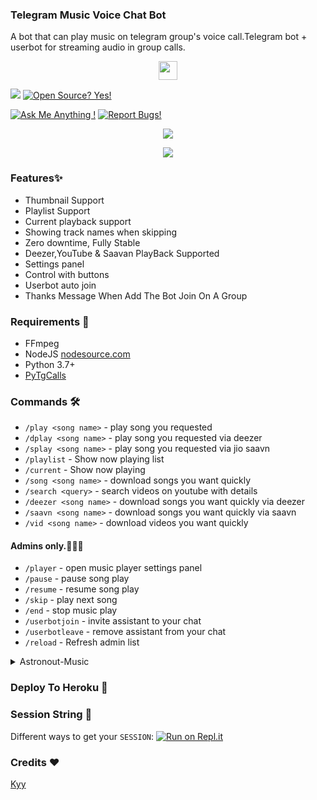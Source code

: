 ### Telegram Music Voice Chat Bot

A bot that can play music on telegram group's voice call.Telegram bot + userbot for streaming audio in group calls.

<p align="center">
  <a href="https://github.com/Rifkiarisman/Astronout-Music">
     <img height="30px" src="https://img.shields.io/badge/Astronout%20Music%20Bot-black?style=for-the-badge&logo=github">




  </a>  
</p>

<a href="https://telegram.dog/GroupMusicPlaybot"><img src="https://img.shields.io/badge/Telegram-Bot-blue.svg?logo=telegram"></a>
[![Open Source? Yes!](https://badgen.net/badge/Open%20Source%20%3F/Yes/yellow?icon=github)](https://github.com/TG-Musics/Telegram_VC_BOt)

[![Ask Me Anything !](https://img.shields.io/badge/🤔%20Ask%20me-anything-1abc9c.svg)](https://t.me/sokapgblg)
[![Report Bugs!](https://badgen.net/badge/🐞%20Report%20/Bugs/red)](https://t.me/sokapgblg)



<p align="center">
<a href="https://github.com/Rifkiarisman/Astronout-Music/commits/"> <img src="https://img.shields.io/github/last-commit/Rifkiarisman/Astronout-Music?color=white&logo=github&logoColor=dark&style=for-the-badge" /></a>
</p>

<p align="center">
  <img src="https://telegra.ph/file/d0dfff886fc90bbde5833.jpg">
</p>

### Features✨

- Thumbnail Support
- Playlist Support
- Current playback support
- Showing track names when skipping
- Zero downtime, Fully Stable
- Deezer,YouTube & Saavan PlayBack Supported
- Settings panel
- Control with buttons
- Userbot auto join
- Thanks Message When Add The Bot Join On A Group

<h3>Requirements 📝</h3>

- FFmpeg
- NodeJS [nodesource.com](https://nodesource.com/)
- Python 3.7+
- [PyTgCalls](https://github.com/pytgcalls/pytgcalls)

### Commands 🛠
- `/play <song name>` - play song you requested
- `/dplay <song name>` - play song you requested via deezer
- `/splay <song name>` - play song you requested via jio saavn
- `/playlist` - Show now playing list
- `/current` - Show now playing
- `/song <song name>` - download songs you want quickly
- `/search <query>` - search videos on youtube with details
- `/deezer <song name>` - download songs you want quickly via deezer
- `/saavn <song name>` - download songs you want quickly via saavn
- `/vid <song name>` - download videos you want quickly

#### Admins only.👮🏻‍♂️
- `/player` - open music player settings panel
- `/pause` - pause song play
- `/resume` - resume song play
- `/skip` - play next song
- `/end` - stop music play
- `/userbotjoin` - invite assistant to your chat
- `/userbotleave` - remove assistant from your chat
- `/reload` - Refresh admin list

<details>
  <summary>Astronout-Music</summary>

```
Please fork this repository don't import code
Made with Python3
(C) @Astronout-Music
Copyright permission under GNU General Public License v3.0
License -> https://github.com/Rifkiarisman/Astronout-Music/blob/main/LICENSE
```
</details>

### Deploy To Heroku 📡</h4>

<p align="left">
  <a href="[![Deploy](https://www.herokucdn.com/deploy/button.svg)](https://heroku.com/deploy?template=https://github.com/CollinFowel/MusikVcgV2/tree/master)>
     <img height="30px" src="https://img.shields.io/badge/Deploy%20To%20Heroku-blueviolet?style=for-the-badge&logo=heroku">
  </a>

### Session String 📼
Different ways to get your `SESSION`:
[![Run on Repl.it](https://repl.it/badge/github/SpEcHiDe/GenerateStringSession)](https://repl.it/@SpEcHiDe/GenerateStringSession)


### Credits ❤

[Kyy](https://t.me/sokapgblg)
